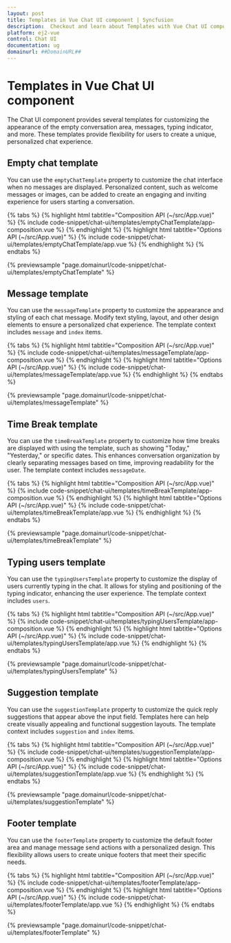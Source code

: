 ```yaml
---
layout: post
title: Templates in Vue Chat UI component | Syncfusion
description:  Checkout and learn about Templates with Vue Chat UI component of Syncfusion Essential JS 2 and more details.
platform: ej2-vue
control: Chat UI
documentation: ug
domainurl: ##DomainURL##
---
```


# Templates in Vue Chat UI component

The Chat UI component provides several templates for customizing the appearance of the empty conversation area, messages, typing indicator, and more. These templates provide flexibility for users to create a unique, personalized chat experience.

## Empty chat template

You can use the `emptyChatTemplate` property to customize the chat interface when no messages are displayed. Personalized content, such as welcome messages or images, can be added to create an engaging and inviting experience for users starting a conversation.

{% tabs %}
{% highlight html tabtitle="Composition API (~/src/App.vue)" %}
{% include code-snippet/chat-ui/templates/emptyChatTemplate/app-composition.vue %}
{% endhighlight %}
{% highlight html tabtitle="Options API (~/src/App.vue)" %}
{% include code-snippet/chat-ui/templates/emptyChatTemplate/app.vue %}
{% endhighlight %}
{% endtabs %}
  
{% previewsample "page.domainurl/code-snippet/chat-ui/templates/emptyChatTemplate" %}

## Message template

You can use the `messageTemplate` property to customize the appearance and styling of each chat message. Modify text styling, layout, and other design elements to ensure a personalized chat experience. The template context includes `message` and `index` items.

{% tabs %}
{% highlight html tabtitle="Composition API (~/src/App.vue)" %}
{% include code-snippet/chat-ui/templates/messageTemplate/app-composition.vue %}
{% endhighlight %}
{% highlight html tabtitle="Options API (~/src/App.vue)" %}
{% include code-snippet/chat-ui/templates/messageTemplate/app.vue %}
{% endhighlight %}
{% endtabs %}
  
{% previewsample "page.domainurl/code-snippet/chat-ui/templates/messageTemplate" %}

## Time Break template

You can use the `timeBreakTemplate` property to customize how time breaks are displayed with using the template, such as showing "Today," "Yesterday," or specific dates. This enhances conversation organization by clearly separating messages based on time, improving readability for the user. The template context includes `messageDate`.

{% tabs %}
{% highlight html tabtitle="Composition API (~/src/App.vue)" %}
{% include code-snippet/chat-ui/templates/timeBreakTemplate/app-composition.vue %}
{% endhighlight %}
{% highlight html tabtitle="Options API (~/src/App.vue)" %}
{% include code-snippet/chat-ui/templates/timeBreakTemplate/app.vue %}
{% endhighlight %}
{% endtabs %}
  
{% previewsample "page.domainurl/code-snippet/chat-ui/templates/timeBreakTemplate" %}

## Typing users template

You can use the `typingUsersTemplate` property to customize the display of users currently typing in the chat. It allows for styling and positioning of the typing indicator, enhancing the user experience. The template context includes `users`.

{% tabs %}
{% highlight html tabtitle="Composition API (~/src/App.vue)" %}
{% include code-snippet/chat-ui/templates/typingUsersTemplate/app-composition.vue %}
{% endhighlight %}
{% highlight html tabtitle="Options API (~/src/App.vue)" %}
{% include code-snippet/chat-ui/templates/typingUsersTemplate/app.vue %}
{% endhighlight %}
{% endtabs %}
  
{% previewsample "page.domainurl/code-snippet/chat-ui/templates/typingUsersTemplate" %}

## Suggestion template

You can use the `suggestionTemplate` property to customize the quick reply suggestions that appear above the input field. Templates here can help create visually appealing and functional suggestion layouts. The template context includes `suggestion` and `index` items.

{% tabs %}
{% highlight html tabtitle="Composition API (~/src/App.vue)" %}
{% include code-snippet/chat-ui/templates/suggestionTemplate/app-composition.vue %}
{% endhighlight %}
{% highlight html tabtitle="Options API (~/src/App.vue)" %}
{% include code-snippet/chat-ui/templates/suggestionTemplate/app.vue %}
{% endhighlight %}
{% endtabs %}
  
{% previewsample "page.domainurl/code-snippet/chat-ui/templates/suggestionTemplate" %}

## Footer template

You can use the `footerTemplate` property to customize the default footer area and manage message send actions with a personalized design. This flexibility allows users to create unique footers that meet their specific needs.

{% tabs %}
{% highlight html tabtitle="Composition API (~/src/App.vue)" %}
{% include code-snippet/chat-ui/templates/footerTemplate/app-composition.vue %}
{% endhighlight %}
{% highlight html tabtitle="Options API (~/src/App.vue)" %}
{% include code-snippet/chat-ui/templates/footerTemplate/app.vue %}
{% endhighlight %}
{% endtabs %}
  
{% previewsample "page.domainurl/code-snippet/chat-ui/templates/footerTemplate" %}
